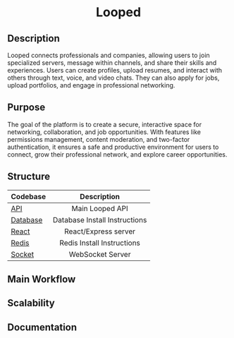 <h1 align="center">
    Looped
</h1>

## Description
Looped connects professionals and companies, allowing users to join specialized servers, message within channels, and share their skills and experiences. Users can create profiles, upload resumes, and interact with others through text, voice, and video chats. They can also apply for jobs, upload portfolios, and engage in professional networking.

## Purpose
The goal of the platform is to create a secure, interactive space for networking, collaboration, and job opportunities. With features like permissions management, content moderation, and two-factor authentication, it ensures a safe and productive environment for users to connect, grow their professional network, and explore career opportunities.

## Structure

| Codebase             |      Description      |
| :------------------- | :-------------------: |
| [API](api)           |    Main Looped API    |
| [Database](database) |     Database Install Instructions      |
| [React](react)   |       React/Express server       |
| [Redis](redis)       |        Redis Install Instructions         |
| [Socket](socket)     |      WebSocket Server      |

## Main Workflow

## Scalability

## Documentation